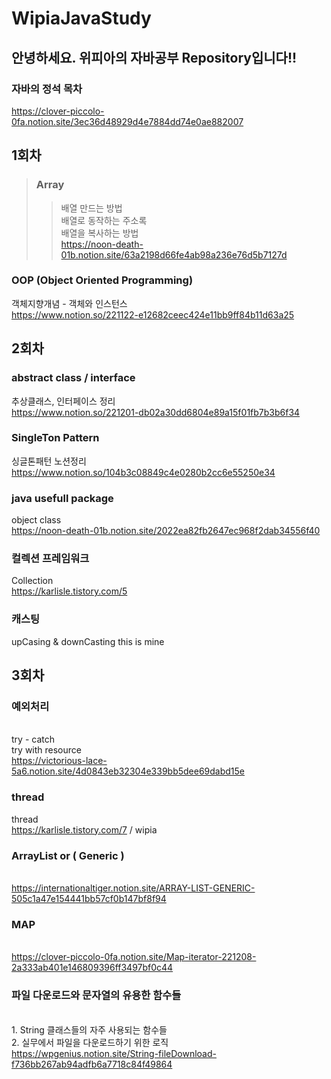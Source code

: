 # WipiaJavaStudy

## 안녕하세요. 위피아의 자바공부 Repository입니다!! 
### 자바의 정석 목차
https://clover-piccolo-0fa.notion.site/3ec36d48929d4e7884dd74e0ae882007 


## 1회차

> ### Array
> > 배열 만드는 방법
> > </br> 배열로 동작하는 주소록
> > </br> 배열을 복사하는 방법
> > </br>https://noon-death-01b.notion.site/63a2198d66fe4ab98a236e76d5b7127d

### OOP (Object Oriented Programming)
객체지향개념 - 객체와 인스턴스
<br>https://www.notion.so/221122-e12682ceec424e11bb9ff84b11d63a25


## 2회차

### abstract class / interface
추상클래스, 인터페이스 정리
<br>https://www.notion.so/221201-db02a30dd6804e89a15f01fb7b3b6f34


### SingleTon Pattern
싱글톤패턴 노션정리
</br>https://www.notion.so/104b3c08849c4e0280b2cc6e55250e34


### java usefull package
object class
</br>https://noon-death-01b.notion.site/2022ea82fb2647ec968f2dab34556f40

### 컬렉션 프레임워크
Collection
</br>https://karlisle.tistory.com/5

### 캐스팅
upCasing & downCasting
this is mine


## 3회차

### 예외처리
</br> try - catch
</br> try with resource
</br> https://victorious-lace-5a6.notion.site/4d0843eb32304e339bb5dee69dabd15e

### thread
thread
</br> https://karlisle.tistory.com/7 / wipia

### ArrayList or ( Generic )
</br> https://internationaltiger.notion.site/ARRAY-LIST-GENERIC-505c1a47e154441bb57cf0b147bf8f94

### MAP
</br> https://clover-piccolo-0fa.notion.site/Map-iterator-221208-2a333ab401e146809396ff3497bf0c44


### 파일 다운로드와 문자열의 유용한 함수들
</br>1. String 클래스들의 자주 사용되는 함수들
</br>2. 실무에서 파일을 다운로드하기 위한 로직
</br>https://wpgenius.notion.site/String-fileDownload-f736bb267ab94adfb6a7718c84f49864


#


